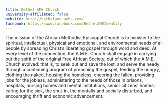 ```yaml
---
title: Bethel AME Church
university-affiliated: false
website: http://bethelame.webs.com/
facebook: https://www.facebook.com/BethelAMEIowaCity
---
```


The mission of the African Methodist Episcopal Church is to minister to the spiritual, intellectual, physical and emotional, and environmental needs of all people by spreading Christʼs liberating gospel through word and deed. At every level of the connection, the A.M.E. Church shall engage in carrying out the spirit of the original Free African Society, out of which the A.M.E. Church evolved: that is, to seek out and save the lost, and serve the needy through a continuing program of preaching the gospel, feeding the hungry, clothing the naked, housing the homeless, cheering the fallen, providing jobs for the jobless, administering to the needs of those in prisons, hospitals, nursing homes and mental institutions, senior citizensʼ homes; caring for the sick, the shut-in, the mentally and socially disturbed, and encouraging thrift and economic advancement.
